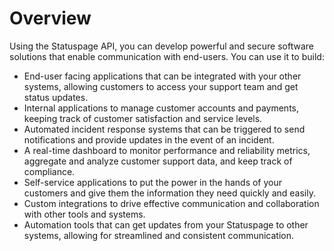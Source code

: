 # Overview

Using the Statuspage API, you can develop powerful and secure software
solutions that enable communication with end-users. You can use it to build:

- End-user facing applications that can be integrated with your other systems,
  allowing customers to access your support team and get status updates.
- Internal applications to manage customer accounts and payments, keeping track
  of customer satisfaction and service levels.
- Automated incident response systems that can be triggered to send
  notifications and provide updates in the event of an incident.
- A real-time dashboard to monitor performance and reliability metrics,
  aggregate and analyze customer support data, and keep track of compliance.
- Self-service applications to put the power in the hands of your customers and
  give them the information they need quickly and easily.
- Custom integrations to drive effective communication and collaboration with
  other tools and systems.
- Automation tools that can get updates from your Statuspage to other systems,
  allowing for streamlined and consistent communication.
